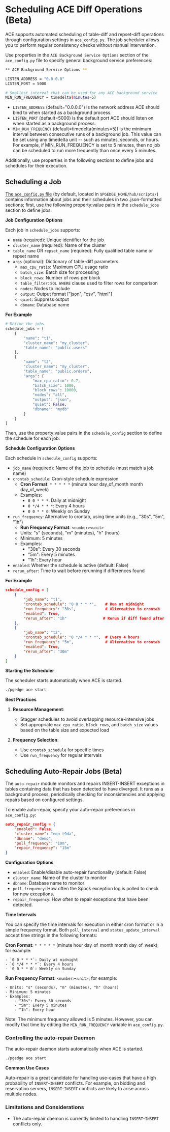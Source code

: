 # Scheduling ACE Diff Operations (Beta)

ACE supports automated scheduling of table-diff and repset-diff operations through configuration settings in `ace_config.py`. The job scheduler allows you to perform regular consistency checks without manual intervention.

Use properties in the `ACE Background Service Options` section of the `ace_config.py` file to specify general background service preferences:

```bash
** ACE Background Service Options **

LISTEN_ADDRESS = "0.0.0.0"
LISTEN_PORT = 5000

# Smallest interval that can be used for any ACE background service
MIN_RUN_FREQUENCY = timedelta(minutes=5)
```

* `LISTEN_ADDRESS` (default="0.0.0.0") is the network address ACE should bind to when started as a background process.
* `LISTEN_PORT` (default=5000) is the default port ACE should listen on when started as a background process.
* `MIN_RUN_FREQUENCY` (default=timedelta(minutes=5)) is the minimum interval between consecutive runs of a background job. This value can be set using any timedelta unit -- such as minutes, seconds, or hours. For example, if MIN_RUN_FREQUENCY is set to 5 minutes, then no job can be scheduled to run more frequently than once every 5 minutes.

Additionally, use properties in the following sections to define jobs and schedules for their execution.

## Scheduling a Job

[The `ace_config.py` file](../ace/installing_ace.md#configuring-ace-preferences-with-the-ace_configpy-file) (by default, located in `$PGEDGE_HOME/hub/scripts/`) contains information about jobs and their schedules in two .json-formatted sections; first, use the following property:value pairs in the `schedule_jobs` section to define jobs:

**Job Configuration Options**

Each job in `schedule_jobs` supports:

- `name` (required): Unique identifier for the job
- `cluster_name` (required): Name of the cluster
- `table_name` OR `repset_name` (required): Fully qualified table name or repset name
- `args` (optional): Dictionary of table-diff parameters
  - `max_cpu_ratio`: Maximum CPU usage ratio
  - `batch_size`: Batch size for processing
  - `block_rows`: Number of rows per block
  - `table_filter`: `SQL WHERE` clause used to filter rows for comparison
  - `nodes`: Nodes to include
  - `output`: Output format ["json", "csv", "html"]
  - `quiet`: Suppress output
  - `dbname`: Database name

**For Example**

```python
# Define the jobs
schedule_jobs = [
    {
        "name": "t1",
        "cluster_name": "my_cluster",
        "table_name": "public.users"
    },
    {
        "name": "t2",
        "cluster_name": "my_cluster",
        "table_name": "public.orders",
        "args": {
            "max_cpu_ratio": 0.7,
            "batch_size": 1000,
            "block_rows": 10000,
            "nodes": "all",
            "output": "json",
            "quiet": False,
            "dbname": "mydb"
        }
    }
]
```

Then, use the property:value pairs in the `schedule_config` section to define the schedule for each job:

**Schedule Configuration Options**

Each schedule in `schedule_config` supports:

- `job_name` (required): Name of the job to schedule (must match a job name)
- `crontab_schedule`: Cron-style schedule expression
  - **Cron Format**: `* * * * *` (minute hour day_of_month month day_of_week)
  - Examples:
    - `0 0 * * *`: Daily at midnight
    - `0 */4 * * *`: Every 4 hours
    - `0 0 * * 0`: Weekly on Sunday
- `run_frequency`: Alternative to crontab, using time units (e.g., "30s", "5m", "1h")
  - **Run Frequency Format**: `<number><unit>`
  - Units: "s" (seconds), "m" (minutes), "h" (hours)
  - Minimum: 5 minutes
  - Examples:
    - "30s": Every 30 seconds
    - "5m": Every 5 minutes
    - "1h": Every hour
- `enabled`: Whether the schedule is active (default: False)
- `rerun_after`: Time to wait before rerunning if differences found

**For Example**

```json
schedule_config = [
    {
        "job_name": "t1",
        "crontab_schedule": "0 0 * * *",    # Run at midnight
        "run_frequency": "30s",             # Alternative to crontab
        "enabled": True,
        "rerun_after": "1h"                # Rerun if diff found after 1 hour
    },
    {
        "job_name": "t2",
        "crontab_schedule": "0 */4 * * *",  # Every 4 hours
        "run_frequency": "5m",              # Alternative to crontab
        "enabled": True,
        "rerun_after": "30m"
    }
]
```

**Starting the Scheduler**

The scheduler starts automatically when ACE is started.

```bash
./pgedge ace start
```


**Best Practices**

1. **Resource Management**:

    - Stagger schedules to avoid overlapping resource-intensive jobs
    - Set appropriate `max_cpu_ratio`, `block_rows`, and `batch_size` values based on the
     table size and expected load

2. **Frequency Selection**:
    - Use `crontab_schedule` for specific times
    - Use `run_frequency` for regular intervals


## Scheduling Auto-Repair Jobs (Beta)

The `auto-repair` module monitors and repairs INSERT-INSERT exceptions in tables containing data that has been detected to have diverged. It runs as a background process, periodically checking for inconsistencies and applying repairs based on configured settings.

To enable auto-repair, specify your auto-repair preferences in `ace_config.py`:

```json
auto_repair_config = {
    "enabled": False,
    "cluster_name": "eqn-t9da",
    "dbname": "demo",
    "poll_frequency": "10m",
    "repair_frequency": "15m"
}
```

**Configuration Options**

- `enabled`: Enable/disable auto-repair functionality (default: False)
- `cluster_name`: Name of the cluster to monitor
- `dbname`: Database name to monitor
- `poll_frequency`: How often the Spock exception log is polled to check for new exceptions.
- `repair_frequency`: How often to repair exceptions that have been detected.

**Time Intervals**

You can specify the time intervals for execution in either cron format or in a simple frequency format.  Both `poll_interval` and `status_update_interval` accept time strings in the following formats:

**Cron Format**:  `* * * * *` (minute hour day_of_month month day_of_week); for example:

    - `0 0 * * *`: Daily at midnight
    - `0 */4 * * *`: Every 4 hours
    - `0 0 * * 0`: Weekly on Sunday

**Run Frequency Format**: `<number><unit>`; for example:

    - Units: "s" (seconds), "m" (minutes), "h" (hours)
    - Minimum: 5 minutes
    - Examples:
        - "30s": Every 30 seconds
        - "5m": Every 5 minutes
        - "1h": Every hour

Note: The minimum frequency allowed is 5 minutes. However, you can modify that time by editing the `MIN_RUN_FREQUENCY` variable in `ace_config.py`.


### Controlling the auto-repair Daemon

The auto-repair daemon starts automatically when ACE is started.

```bash
./pgedge ace start
```

**Common Use Cases**

Auto-repair is a great candidate for handling use-cases that have a high probability of `INSERT`-`INSERT` conflicts.  For example, on bidding and reservation servers,  `INSERT`-`INSERT` conflicts are likely to arise across multiple nodes.

### Limitations and Considerations

- The auto-repair daemon is currently limited to handling `INSERT`-`INSERT` conflicts only.
